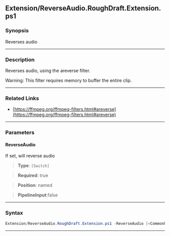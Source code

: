 
Extension/ReverseAudio.RoughDraft.Extension.ps1
-----------------------------------------------
### Synopsis
Reverses audio

---
### Description

Reverses audio, using the areverse filter.

Warning: This filter requires memory to buffer the entire clip.

---
### Related Links
* [https://ffmpeg.org/ffmpeg-filters.html#areverse](https://ffmpeg.org/ffmpeg-filters.html#areverse)



---
### Parameters
#### **ReverseAudio**

If set, will reverse audio



> **Type**: ```[Switch]```

> **Required**: true

> **Position**: named

> **PipelineInput**:false



---
### Syntax
```PowerShell
Extension/ReverseAudio.RoughDraft.Extension.ps1 -ReverseAudio [<CommonParameters>]
```
---




